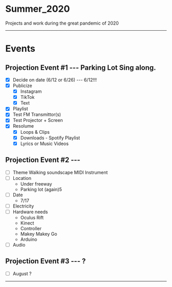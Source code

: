 # Summer_2020
Projects and work during the great pandemic of 2020

-------------

# Events

## Projection Event #1 --- Parking Lot Sing along.
- [X] Decide on date (6/12 or 6/26) --- 6/12!!!
- [X] Publicize
  - [X] Instagram
  - [X] TikTok
  - [X] Text
- [X] Playlist
- [X] Test FM Transmittor(s)
- [X] Test Projector + Screen
- [X] Resolume 
  - [X] Loops & Clips
  - [X] Downloads - Spotify Playlist
  - [X] Lyrics or Music Videos
  
## Projection Event #2 --- 
- [ ] Theme
  Walking soundscape
  MIDI Instrument
- [ ] Location
  - Under freeway
  - Parking lot (again)5
- [ ] Date
  - 7/17
- [ ] Electricity
- [ ] Hardware needs
  - Oculus Rift
  - Kinect
  - Controller
  - Makey Makey Go
  - Arduino
- [ ] Audio

## Projection Event #3 --- ?
- [ ] August ?


-------------
